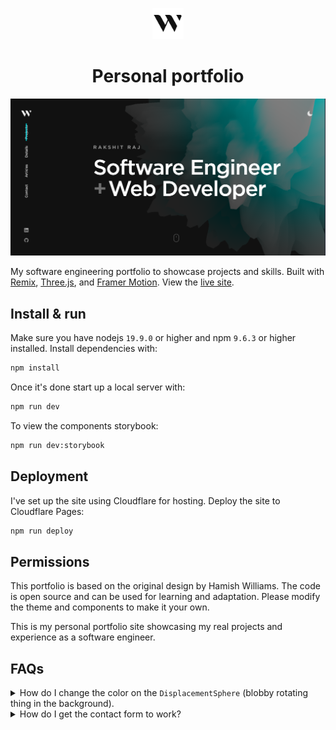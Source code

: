 <p align="center">
  <img src="/public/favicon.svg" width="50" alt="Logo" />
</p>
<h1 align="center">Personal portfolio</h1>

[![Site preview](/public/image_2025-10-01_165323776.png)](https://rakshitraj.dev)

My software engineering portfolio to showcase projects and skills. Built with [Remix](https://remix.run/), [Three.js](https://threejs.org/), and [Framer Motion](https://www.framer.com/motion/). View the [live site](https://rakshitraj.dev).

## Install & run

Make sure you have nodejs `19.9.0` or higher and npm `9.6.3` or higher installed. Install dependencies with:

```bash
npm install
```

Once it's done start up a local server with:

```bash
npm run dev
```

To view the components storybook:

```bash
npm run dev:storybook
```

## Deployment

I've set up the site using Cloudflare for hosting. Deploy the site to Cloudflare Pages:

```bash
npm run deploy
```

## Permissions

This portfolio is based on the original design by Hamish Williams. The code is open source and can be used for learning and adaptation. Please modify the theme and components to make it your own.

This is my personal portfolio site showcasing my real projects and experience as a software engineer.

## FAQs

<details>
  <summary>How do I change the color on the <code>DisplacementSphere</code> (blobby rotating thing in the background).</summary>
  
  You'll need to edit the fragment shader. [Check out this issue for more details](https://github.com/HamishMW/portfolio/issues/19#issuecomment-870996615).
</details>

<details>
  <summary>How do I get the contact form to work?</summary>
  
  To get the contact form working create an AWS account and set up SES (Simple Email service). Then plug in your details into `.dev.vars.example` and rename it to `.dev.vars`. You'll also need to add these as enviroment variables in the Cloudflare dashboard for it to work in production. Or if you don't mind sending through gmail use [nodemailer](https://nodemailer.com/) instead.
</details>
